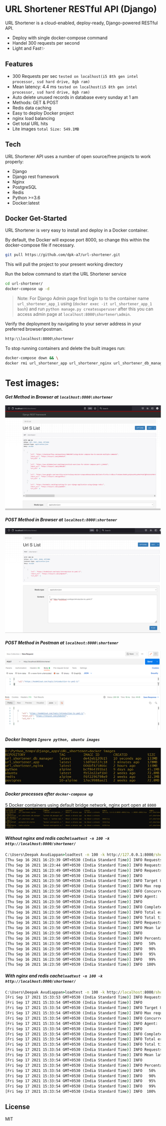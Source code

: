 # URL Shortener RESTful API (Django)

URL Shortener is a cloud-enabled, deploy-ready, Django-powered RESTful API.

- Deploy with single docker-compose command
- Handel 300 requests per second
- Light and Fast✨
## Features

- 300 Requests per sec `tested on localhost(i5 8th gen intel processor, ssd hard drive, 8gb ram)`
- Mean latency: 4.4 ms `tested on localhost(i5 8th gen intel processor, ssd hard drive, 8gb ram)`
- Auto delete unused records in database every sunday at 1 am
- Methods: GET & POST
- Redis data caching
- Easy to deploy Docker project
- nginx load balancing
- Get total URL hits
- Lite images `total Size: 549.1MB` 


## Tech

URL Shortener API uses a number of open source/free projects to work properly:
- Django
- Django rest framework
- Nginx
- PostgreSQL
- Redis
- Python >=3.6
- Docker:latest

## Docker Get-Started

URL Shortener is very easy to install and deploy in a Docker container.

By default, the Docker will expose port 8000, so change this within the
docker-compose file if necessary.

```sh
git pull https://github.com/dpk-a7/url-shortener.git
```
This will pull the project to your present working directory

Run the below command to start the  URL Shortener service
```sh
cd url-shortener/
docker-compose up -d
```

> Note: For Django Admin page first login to to the container name `url_shortener_app_1` using
(`docker exec -it url_shortener_app_1 bash`) and run `python manage.py createsuperuser` after this you can access admin page at `localhost:8000\shortener\admin`.

Verify the deployment by navigating to your server address in
your preferred browser\postman.
```sh
http:\\localhost:8000\shortener
```

To stop running containers and delete the built images run:
```sh
docker-compose down && \
docker rmi url_shortener_app url_shortener_nginx url_shortener_db_manager
```
# Test images:
#### _Get Method in Browser at `localhost:8000\shortener`_
![http_get](https://raw.githubusercontent.com/dpk-a7/url-shortener/main/images/http_get.png)

#### _POST Method in Browser at `localhost:8000\shortener`_
![http_post](https://raw.githubusercontent.com/dpk-a7/url-shortener/main/images/http_post.png)

#### _POST Method in Postman at `localhost:8000\shortener`_
![postman](https://raw.githubusercontent.com/dpk-a7/url-shortener/main/images/postman.png)

#### _Docker Images `Ignore python, ubuntu images`_
![images](https://raw.githubusercontent.com/dpk-a7/url-shortener/main/images/images.jpg)


#### _Docker processes after `docker-compose up`_
5 Docker containers using default bridge network, nginx port open at `8000`
![ps](https://raw.githubusercontent.com/dpk-a7/url-shortener/main/images/ps.jpg)

#### _Without nginx and redis cache`loadtest -n 100 -k http://localhost:8000/shortener/`_
```cmd
C:\Users\Deepak Avudiappan>loadtest -n 100 -k http://127.0.0.1:8000/shortener/
[Thu Sep 16 2021 16:23:39 GMT+0530 (India Standard Time)] INFO Requests: 0 (0%), requests per second: 0, mean latency: 0 ms
[Thu Sep 16 2021 16:23:44 GMT+0530 (India Standard Time)] INFO Requests: 46 (46%), requests per second: 9, mean latency: 108.4 ms
[Thu Sep 16 2021 16:23:49 GMT+0530 (India Standard Time)] INFO Requests: 87 (87%), requests per second: 8, mean latency: 120.3 ms
[Thu Sep 16 2021 16:23:50 GMT+0530 (India Standard Time)] INFO
[Thu Sep 16 2021 16:23:50 GMT+0530 (India Standard Time)] INFO Target URL:          http://127.0.0.1:8000/shortener/
[Thu Sep 16 2021 16:23:50 GMT+0530 (India Standard Time)] INFO Max requests:        100
[Thu Sep 16 2021 16:23:50 GMT+0530 (India Standard Time)] INFO Concurrency level:   1
[Thu Sep 16 2021 16:23:50 GMT+0530 (India Standard Time)] INFO Agent:               keepalive
[Thu Sep 16 2021 16:23:50 GMT+0530 (India Standard Time)] INFO
[Thu Sep 16 2021 16:23:50 GMT+0530 (India Standard Time)] INFO Completed requests:  100
[Thu Sep 16 2021 16:23:50 GMT+0530 (India Standard Time)] INFO Total errors:        0
[Thu Sep 16 2021 16:23:50 GMT+0530 (India Standard Time)] INFO Total time:          11.0566781 s
[Thu Sep 16 2021 16:23:50 GMT+0530 (India Standard Time)] INFO Requests per second: 9
[Thu Sep 16 2021 16:23:50 GMT+0530 (India Standard Time)] INFO Mean latency:        110.2 ms
[Thu Sep 16 2021 16:23:50 GMT+0530 (India Standard Time)] INFO
[Thu Sep 16 2021 16:23:50 GMT+0530 (India Standard Time)] INFO Percentage of the requests served within a certain time
[Thu Sep 16 2021 16:23:50 GMT+0530 (India Standard Time)] INFO   50%      110 ms
[Thu Sep 16 2021 16:23:50 GMT+0530 (India Standard Time)] INFO   90%      128 ms
[Thu Sep 16 2021 16:23:50 GMT+0530 (India Standard Time)] INFO   95%      185 ms
[Thu Sep 16 2021 16:23:50 GMT+0530 (India Standard Time)] INFO   99%      239 ms
[Thu Sep 16 2021 16:23:50 GMT+0530 (India Standard Time)] INFO  100%      239 ms (longest request)
```

#### _With nginx and redis cache`loadtest -n 100 -k http://localhost:8000/shortener/`_

```cmd
C:\Users\Deepak Avudiappan>loadtest -n 100 -k http://localhost:8000/shortener/
[Fri Sep 17 2021 15:33:53 GMT+0530 (India Standard Time)] INFO Requests: 0 (0%), requests per second: 0, mean latency: 0 ms
[Fri Sep 17 2021 15:33:54 GMT+0530 (India Standard Time)] INFO
[Fri Sep 17 2021 15:33:54 GMT+0530 (India Standard Time)] INFO Target URL:          http://localhost:8000/shortener/
[Fri Sep 17 2021 15:33:54 GMT+0530 (India Standard Time)] INFO Max requests:        100
[Fri Sep 17 2021 15:33:54 GMT+0530 (India Standard Time)] INFO Concurrency level:   1
[Fri Sep 17 2021 15:33:54 GMT+0530 (India Standard Time)] INFO Agent:               keepalive
[Fri Sep 17 2021 15:33:54 GMT+0530 (India Standard Time)] INFO
[Fri Sep 17 2021 15:33:54 GMT+0530 (India Standard Time)] INFO Completed requests:  100
[Fri Sep 17 2021 15:33:54 GMT+0530 (India Standard Time)] INFO Total errors:        0
[Fri Sep 17 2021 15:33:54 GMT+0530 (India Standard Time)] INFO Total time:          0.4462007 s
[Fri Sep 17 2021 15:33:54 GMT+0530 (India Standard Time)] INFO Requests per second: 224
[Fri Sep 17 2021 15:33:54 GMT+0530 (India Standard Time)] INFO Mean latency:        4.4 ms
[Fri Sep 17 2021 15:33:54 GMT+0530 (India Standard Time)] INFO
[Fri Sep 17 2021 15:33:54 GMT+0530 (India Standard Time)] INFO Percentage of the requests served within a certain time
[Fri Sep 17 2021 15:33:54 GMT+0530 (India Standard Time)] INFO   50%      3 ms
[Fri Sep 17 2021 15:33:54 GMT+0530 (India Standard Time)] INFO   90%      4 ms
[Fri Sep 17 2021 15:33:54 GMT+0530 (India Standard Time)] INFO   95%      5 ms
[Fri Sep 17 2021 15:33:54 GMT+0530 (India Standard Time)] INFO   99%      35 ms
[Fri Sep 17 2021 15:33:54 GMT+0530 (India Standard Time)] INFO  100%      35 ms (longest request)
```
## License
MIT

